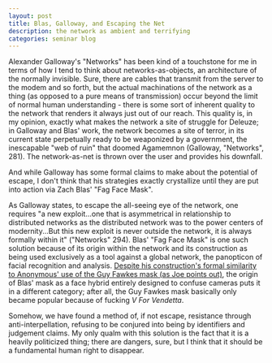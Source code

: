 ```yaml
---
layout: post
title: Blas, Galloway, and Escaping the Net
description: the network as ambient and terrifying
categories: seminar blog
---
```


Alexander Galloway's "Networks" has been kind of a touchstone for me in terms of how I tend to think about networks-as-objects, an architecture of the normally invisible. Sure, there are cables that transmit from the server to the modem and so forth, but the actual machinations of the network as a thing (as opposed to a pure means of transmission) occur beyond the limit of normal human understanding - there is some sort of inherent quality to the network that renders it always just out of our reach. This quality is, in my opinion, exactly what makes the network a site of struggle for Deleuze; in Galloway and Blas' work, the network becomes a site of terror, in its current state perpetually ready to be weaponized by a government, the inescapable "web of ruin" that doomed Agamemnon (Galloway, "Networks", 281). The network-as-net is thrown over the user and provides his downfall.

And while Galloway has some formal claims to make about the potential of escape, I don't think that his strategies exactly crystallize until they are put into action via Zach Blas' "Fag Face Mask".

As Galloway states, to escape the all-seeing eye of the network, one requires "a new exploit...one that is asymmetrical in relationship to distributed networks as the distributed network was to the power centers of modernity...But this new exploit is never outside the network, it is always formally within it" ("Networks" 294). Blas' "Fag Face Mask" is one such solution because of its origin within the network and its construction as being used exclusively as a tool against a global network, the panopticon of facial recognition and analysis. [Despite his construction's formal similarity to Anonymous' use of the Guy Fawkes mask (as Joe points out)](http://joetorok.github.io/blog/2016-03-02/deleuze-galloway-discussion.html), the origin of Blas' mask as a face hybrid entirely designed to confuse cameras puts it in a different category; after all, the Guy Fawkes mask basically only became popular because of fucking *V For Vendetta*.

Somehow, we have found a method of, if not escape, resistance through anti-interpellation, refusing to be conjured into being by identifiers and judgement claims. My only qualm with this solution is the fact that it is a heavily politicized thing; there are dangers, sure, but I think that it should be a fundamental human right to disappear.
